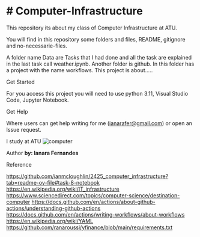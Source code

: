 # # Computer-Infrastructure

This repository its about my class of Computer Infrastructure at ATU.

You will find in this repository some folders and files, README, gitignore and no-necessarie-files.

A folder name Data are Tasks that I had done and all the task are explained in the last task call weather.ipynb.
Another folder is github. In this folder has a project with the name workflows. This project is about.....



Get Started 

For you access this project you will need to use python 3.11, Visual Studio Code, Jupyter Notebook. 

  

Get Help 

Where users can get help writing for me (ianarafer@gmail.com) or open an Issue request.  

  I study at ATU
![computer](https://upload.wikimedia.org/wikipedia/commons/6/69/Wikimedia_Foundation_Servers-8055_35.jpg)

Author 
**by: Ianara Fernandes**

Reference

https://github.com/ianmcloughlin/2425_computer_infrastructure?tab=readme-ov-file#task-8-notebook
https://en.wikipedia.org/wiki/IT_infrastructure
https://www.sciencedirect.com/topics/computer-science/destination-computer
https://docs.github.com/en/actions/about-github-actions/understanding-github-actions
https://docs.github.com/en/actions/writing-workflows/about-workflows
https://en.wikipedia.org/wiki/YAML
https://github.com/ranaroussi/yfinance/blob/main/requirements.txt